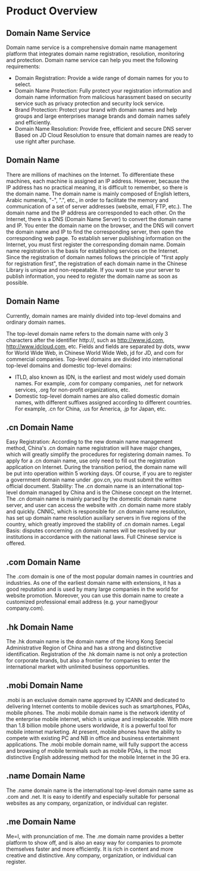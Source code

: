 # Product Overview

## Domain Name Service

Domain name service is a comprehensive domain name management platform that integrates domain name registration, resolution, monitoring and protection. Domain name service can help you meet the following requirements:
- Domain Registration: Provide a wide range of domain names for you to select.
- Domain Name Protection: Fully protect your registration information and domain name information from malicious harassment based on security service such as privacy protection and security lock service.
- Brand Protection: Protect your brand with domain names and help groups and large enterprises manage brands and domain names safely and efficiently.
- Domain Name Resolution: Provide free, efficient and secure DNS server Based on  JD Cloud Resolution to ensure that domain names are ready to use right after purchase.


## Domain Name

There are millions of machines on the Internet. To differentiate these machines, each machine is assigned an IP address. However, because the IP address has no practical meaning, it is difficult to remember, so there is the domain name.
The domain name is mainly composed of English letters, Arabic numerals, "-", ".", etc., in order to facilitate the memory and communication of a set of server addresses (website, email, FTP, etc.).
The domain name and the IP address are corresponded to each other. On the Internet, there is a DNS (Domain Name Server) to convert the domain name and IP. You enter the domain name on the browser, and the DNS will convert the domain name and IP to find the corresponding server, then open the corresponding web page.
To establish server publishing information on the Internet, you must first register the corresponding domain name. Domain name registration is the basis for establishing services on the Internet. Since the registration of domain names follows the principle of "first apply for registration first", the registration of each domain name in the Chinese Library is unique and non-repeatable. If you want to use your server to publish information, you need to register the domain name as soon as possible.


## Domain Name
Currently, domain names are mainly divided into top-level domains and ordinary domain names.

The top-level domain name refers to the domain name with only 3 characters after the identifier http://, such as http://www.jd.com, http://www.jdcloud.com, etc. Fields and fields are separated by dots, www for World Wide Web, in Chinese World Wide Web, jd for JD, and com for commercial companies.
Top-level domains are divided into international top-level domains and domestic top-level domains:

- ITLD, also known as IDN, is the earliest and most widely used domain names. For example, .com for company companies, .net for network services, .org for non-profit organizations, etc.
- Domestic top-level domain names are also called domestic domain names, with different suffixes assigned according to different countries. For example, .cn for China, .us for America, .jp for Japan, etc.

## .cn Domain Name
Easy Registration: According to the new domain name management method, China's .cn domain name registration will have major changes, which will greatly simplify the procedures for registering domain names. To apply for a .cn domain name, use only need to fill out the registration application on Internet. During the transition period, the domain name will be put into operation within 5 working days. Of course, if you are to register a government domain name under .gov.cn, you must submit the written official document.
Stability: The .cn domain name is an international top-level domain managed by China and is the Chinese concept on the Internet. The .cn domain name is mainly parsed by the domestic domain name server, and user can access the website with .cn domain name more stably and quickly. CNNIC, which is responsible for .cn domain name resolution, has set up domain name resolution auxiliary servers in five regions of the country, which greatly improved the stability of .cn domain names.
Legal Basis: disputes concerning .cn domain names will be resolved by our institutions in accordance with the national laws. Full Chinese service is offered.

## .com Domain Name
The .com domain is one of the most popular domain names in countries and industries. As one of the earliest domain name with extensions, it has a good reputation and is used by many large companies in the world for website promotion. Moreover, you can use this domain name to create a customized professional email address (e.g. your name@your company.com).

## .hk Domain Name
The .hk domain name is the domain name of the Hong Kong Special Administrative Region of China and has a strong and distinctive identification. Registration of the .hk domain name is not only a protection for corporate brands, but also a frontier for companies to enter the international market with unlimited business opportunities.


## .mobi Domain Name
.mobi is an exclusive domain name approved by ICANN and dedicated to delivering Internet contents to mobile devices such as smartphones, PDAs, mobile phones. The .mobi mobile domain name is the network identity of the enterprise mobile internet, which is unique and irreplaceable. With more than 1.8 billion mobile phone users worldwide, it is a powerful tool for mobile internet marketing. At present, mobile phones have the ability to compete with existing PC and NB in office and business entertainment applications. The .mobi mobile domain name, will fully support the access and browsing of mobile terminals such as mobile PDAs, is the most distinctive English addressing method for the mobile Internet in the 3G era.

## .name Domain Name
The .name domain name is the international top-level domain name same as .com and .net. It is easy to identify and especially suitable for personal websites as any company, organization, or individual can register.

## .me Domain Name
Me=I, with pronunciation of me. The .me domain name provides a better platform to show off, and is also an easy way for companies to promote themselves faster and more efficiently. It is rich in content and more creative and distinctive. Any company, organization, or individual can register.
